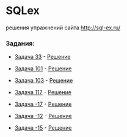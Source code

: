# SQLex
решения упражнений сайта http://sql-ex.ru/

### Задания:
-  <a href="http://sql-ex.ru/exercises/index.php?act=learn&LN=33">Задача 33</a> - <a href="https://github.com/mrroofless/SQLex/blob/master/33">Решение</a> 
-  <a href="http://sql-ex.ru/exercises/index.php?act=learn&LN=101">Задача 101</a> - <a href="https://github.com/mrroofless/SQLex/blob/master/101">Решение</a> 
-  <a href="http://sql-ex.ru/exercises/index.php?act=learn&LN=103">Задача 103</a> - <a href="https://github.com/mrroofless/SQLex/blob/master/103">Решение</a> 
-  <a href="http://sql-ex.ru/exercises/index.php?act=learn&LN=117">Задача 117</a> - <a href="https://github.com/mrroofless/SQLex/blob/master/117">Решение</a> 

-  <a href="http://sql-ex.ru/exercises.php?N=-17">Задача -17</a> - <a href="https://github.com/mrroofless/SQLex/blob/master/-17">Решение</a> 
-  <a href="http://sql-ex.ru/exercises.php?N=-12">Задача -12</a> - <a href="https://github.com/mrroofless/SQLex/blob/master/-12">Решение</a> 
-  <a href="http://sql-ex.ru/exercises.php?N=-15">Задача -15</a> - <a href="https://github.com/mrroofless/SQLex/blob/master/-15">Решение</a> 
